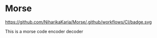 # Morse

https://github.com/NiharikaKaria/Morse/.github/workflows/CI/badge.svg

This is a morse code encoder decoder
